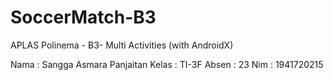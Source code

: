 # SoccerMatch-B3
APLAS Polinema - B3- Multi Activities (with AndroidX)

Nama    : Sangga Asmara Panjaitan
Kelas   : TI-3F
Absen   : 23
Nim     : 1941720215